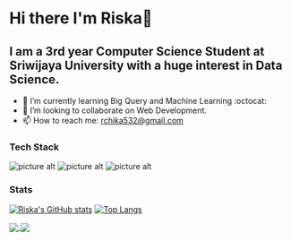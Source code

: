 # Hi there I'm Riska👋
## I am a 3rd year Computer Science Student at Sriwijaya University with a huge interest in Data Science.

* 🌱 I’m currently learning Big Query and Machine Learning :octocat:
* 👯 I’m looking to collaborate on Web Development.
* 📫 How to reach me: rchika532@gmail.com 

### Tech Stack ###
![picture alt](https://github.com/topics/java)
![picture alt](https://github.com/topics/python)
![picture alt](https://github.com/topics/javascript)

### Stats ###
[![Riska's GitHub stats](https://github-readme-stats.vercel.app/api?username=riskatrim&show_icons=true&theme=tokyonights)](https://github.com/riskatrim/github-readme-stats)
[![Top Langs](https://github-readme-stats.vercel.app/api/top-langs/?username=riskatrim&show_icons=true&theme=tokyonights)](https://github.com/riskatrim/github-readme-stats)

<a href="https://github.com/riskatrim/github-readme-stats">
  <img align="center" src="https://github-readme-stats.vercel.app/api/pin/?username=riskatrim&repo=github-readme-stats" />
</a>
<a href="https://github.com/riskatrim/convoychat">
  <img align="center" src="https://github-readme-stats.vercel.app/api/pin/?username=riskatrim&repo=convoychat" />
</a>



